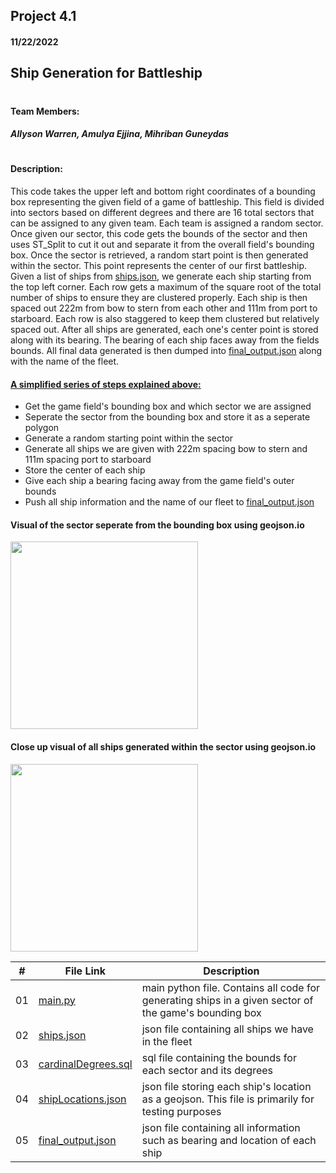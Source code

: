 ## Project 4.1
#### 11/22/2022
## Ship Generation for Battleship
# 

#### Team Members:
##### Allyson Warren, Amulya Ejjina, Mihriban Guneydas
#
#### Description: 
This code takes the upper left and bottom right coordinates of a bounding box representing the given field
of a game of battleship. This field is divided into sectors based on different degrees and there are 16 total 
sectors that can be assigned to any given team. Each team is assigned a random sector. Once given our sector, this
code gets the bounds of the sector and then uses ST_Split to cut it out and separate it from the overall field's bounding
box. Once the sector is retrieved, a random start point is then generated within the sector. This point
represents the center of our first battleship. Given a list of ships from [ships.json](https://github.com/apwarren/5443-Spatial-DB-Warren/tree/master/Assignments/P04.1/ships.json), we generate each ship starting
from the top left corner. Each row gets a maximum of the square root of the total number of ships to ensure they are clustered
properly. Each ship is then spaced out 222m from bow to stern from each other and 111m from port to starboard. Each row is
also staggered to keep them clustered but relatively spaced out. After all ships are generated, each one's center point is stored along
with its bearing. The bearing of each ship faces away from the fields bounds. All final data generated is then dumped into [final_output.json](https://github.com/apwarren/5443-Spatial-DB-Warren/tree/master/Assignments/P04.1/final_output.json) along with the name of the fleet.

#### <u> A simplified series of steps explained above: </u>
- Get the game field's bounding box and which sector we are assigned
- Seperate the sector from the bounding box and store it as a seperate polygon
- Generate a random starting point within the sector
- Generate all ships we are given with 222m spacing bow to stern and 111m spacing port to starboard
- Store the center of each ship
- Give each ship a bearing facing away from the game field's outer bounds
- Push all ship information and the name of our fleet to [final_output.json](https://github.com/apwarren/5443-Spatial-DB-Warren/tree/master/Assignments/P04.1/final_output.json)

#### Visual of the sector seperate from the bounding box using geojson.io
<img src="https://user-images.githubusercontent.com/70217207/204109786-1ab6a067-88c5-43fb-a3a2-03ee18bec5fc.png" width="300" />

#### Close up visual of all ships generated within the sector using geojson.io
<img src="https://user-images.githubusercontent.com/70217207/204109807-344abae6-a6cf-4be0-b5ce-34de1cbbca96.png" width="300" />

|   #   | File Link | Description |
| :---: | ----------- | ---------------------- |
|  01  | [main.py](https://github.com/apwarren/5443-Spatial-DB-Warren/tree/master/Assignments/P04.1/main.py) | main python file. Contains all code for generating ships in a given sector of the game's bounding box |
|  02  | [ships.json](https://github.com/apwarren/5443-Spatial-DB-Warren/tree/master/Assignments/P04.1/ships.json) | json file containing all ships we have in the fleet |
|  03  | [cardinalDegrees.sql](https://github.com/apwarren/5443-Spatial-DB-Warren/tree/master/Assignments/P04.1/cardinalDegrees.sql) | sql file containing the bounds for each sector and its degrees
|  04  | [shipLocations.json](https://github.com/apwarren/5443-Spatial-DB-Warren/tree/master/Assignments/P04.1/shipLocations.json) | json file storing each ship's location as a geojson. This file is primarily for testing purposes
|  05  | [final_output.json](https://github.com/apwarren/5443-Spatial-DB-Warren/tree/master/Assignments/P04.1/final_output.json) | json file containing all information such as bearing and location of each ship
